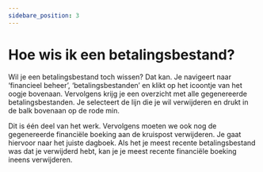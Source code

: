 ```yaml
---
sidebare_position: 3
---
```


# Hoe wis ik een betalingsbestand?

Wil je een betalingsbestand toch wissen? Dat kan. Je navigeert naar ‘financieel beheer’, ‘betalingsbestanden’ en klikt op het icoontje van het oogje bovenaan. Vervolgens krijg je een overzicht met alle gegenereerde betalingsbestanden. Je selecteert de lijn die je wil verwijderen en drukt in de balk bovenaan op de rode min.


Dit is één deel van het werk. Vervolgens moeten we ook nog de gegenereerde financiële boeking aan de kruispost verwijderen. Je gaat hiervoor naar het juiste dagboek. Als het je meest recente betalingsbestand was dat je verwijderd hebt, kan je je meest recente financiële boeking ineens verwijderen.

